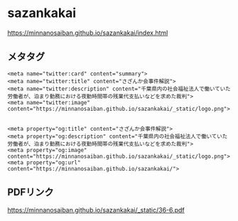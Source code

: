 # sazankakai


https://minnanosaiban.github.io/sazankakai/index.html

## メタタグ

```
<meta name="twitter:card" content="summary">
<meta name="twitter:title" content="さざんか会事件解説">
<meta name="twitter:description" content="千葉県内の社会福祉法人で働いていた労働者が、泊まり勤務における夜勤時間帯の残業代支払いなどを求めた裁判">
<meta name="twitter:image" content="https://minnanosaiban.github.io/sazankakai/_static/logo.png">


<meta property="og:title" content="さざんか会事件解説">
<meta property="og:description" content="千葉県内の社会福祉法人で働いていた労働者が、泊まり勤務における夜勤時間帯の残業代支払いなどを求めた裁判">
<meta property="og:image" content="https://minnanosaiban.github.io/sazankakai/_static/logo.png">
<meta property="og:url" content="https://minnanosaiban.github.io/sazankakai/">

```

## PDFリンク

https://minnanosaiban.github.io/sazankakai/_static/36-6.pdf